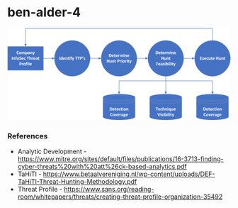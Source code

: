 # ben-alder-4

![alt text](/resources/huntingFlow.png)

### References
* Analytic Development - https://www.mitre.org/sites/default/files/publications/16-3713-finding-cyber-threats%20with%20att%26ck-based-analytics.pdf
* TaHiTI - https://www.betaalvereniging.nl/wp-content/uploads/DEF-TaHiTI-Threat-Hunting-Methodology.pdf
* Threat Profile - https://www.sans.org/reading-room/whitepapers/threats/creating-threat-profile-organization-35492
